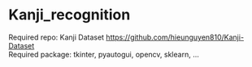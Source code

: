 # Kanji_recognition
Required repo: Kanji Dataset https://github.com/hieunguyen810/Kanji-Dataset
</br>
Required package: tkinter, pyautogui, opencv, sklearn, ...
